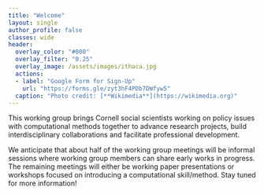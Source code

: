 ```yaml
---
title: "Welcome"
layout: single
author_profile: false
classes: wide
header:
  overlay_color: "#000"
  overlay_filter: "0.25"
  overlay_image: /assets/images/ithaca.jpg
  actions:
  - label: "Google Form for Sign-Up"
    url: "https://forms.gle/zyt3hF4PDb7DWfyw5"
  caption: "Photo credit: [**Wikimedia**](https://wikimedia.org)"
---
```


This working group brings Cornell social scientists working on policy issues with computational methods together to advance research projects, build interdisciplinary collaborations and facilitate professional development.

We anticipate that about half of the working group meetings will be informal sessions where working group members can share early works in progress. The remaining meetings will either be working paper presentations or workshops focused on introducing a computational skill/method. Stay tuned for more information!
